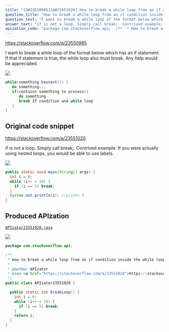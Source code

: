 ```yaml
---
title: "[Q#23550985][A#23551020] How to break a while loop from an if condition inside the while loop?"
question_title: "How to break a while loop from an if condition inside the while loop?"
question_text: "I want to break a while loop of the format below which has an if statement. If that if statement is true, the while loop also must break. Any help would be appreciated."
answer_text: "if is not a loop. Simply call break;. Contrived example: If you were actually using nested loops, you would be able to use labels."
apization_code: "package com.stackoverflow.api;  /**  * How to break a while loop from an if condition inside the while loop?  *  * @author APIzator  * @see <a href=\"https://stackoverflow.com/a/23551020\">https://stackoverflow.com/a/23551020</a>  */ public class APIzator23551020 {    public static int breakLoop() {     int i = 0;     while (i++ < 10) {       if (i == 5) break;     }     return i;   } }"
---
```


https://stackoverflow.com/q/23550985

I want to break a while loop of the format below which has an if statement. If that if statement is true, the while loop also must break. Any help would be appreciated.


<div class="code-logo"><img src="/stackoverflow.png" /></div>

```java
while(something.hasnext()) {
   do something...
   if(contains something to process){
      do something
      break if condition and while loop
   }
}
```


## Original code snippet

https://stackoverflow.com/a/23551020

if is not a loop. Simply call break;.
Contrived example:
If you were actually using nested loops, you would be able to use labels.

<div class="code-logo"><img src="/stackoverflow.png" /></div>

```java
public static void main(String[] args) {
  int i = 0;
  while (i++ < 10) {
    if (i == 5) break;
  }
  System.out.println(i); //prints 5
}
```

## Produced APIzation

[`APIzator23551020.java`](https://github.com/blind-papers/apization-temp-data/raw/main/search/APIzator23551020.java)

<div class="code-logo"><img src="/apizator.png" /></div>

```java
package com.stackoverflow.api;

/**
 * How to break a while loop from an if condition inside the while loop?
 *
 * @author APIzator
 * @see <a href="https://stackoverflow.com/a/23551020">https://stackoverflow.com/a/23551020</a>
 */
public class APIzator23551020 {

  public static int breakLoop() {
    int i = 0;
    while (i++ < 10) {
      if (i == 5) break;
    }
    return i;
  }
}

```